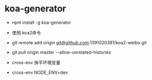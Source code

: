 # koa-generator
* npm install -g koa-generator
* 使用 koa2命令


* git remote add origin git@github.com:1391020381/koa2-weibo.git
* git pull origin master --allow-unrelated-histories
* cross-env 抹平环境变量
* cross-env NODE_ENV=dev